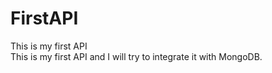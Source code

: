 # FirstAPI
This is my first API
<br>
This is my first API and I will try to integrate it with MongoDB.
